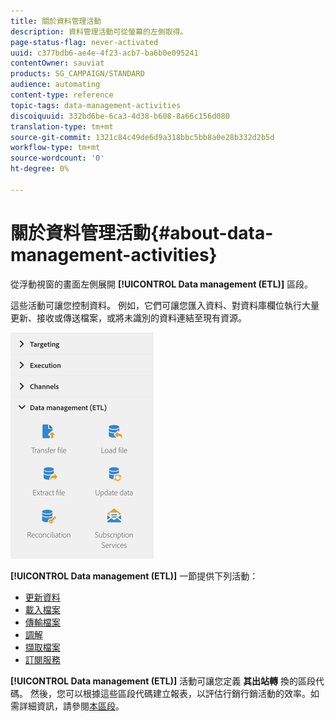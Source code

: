 ```yaml
---
title: 關於資料管理活動
description: 資料管理活動可從螢幕的左側取得。
page-status-flag: never-activated
uuid: c377bdb6-ae4e-4f23-acb7-ba6b0e095241
contentOwner: sauviat
products: SG_CAMPAIGN/STANDARD
audience: automating
content-type: reference
topic-tags: data-management-activities
discoiquuid: 332bd6be-6ca3-4d38-b608-8a66c156d080
translation-type: tm+mt
source-git-commit: 1321c84c49de6d9a318bbc5bb8a0e28b332d2b5d
workflow-type: tm+mt
source-wordcount: '0'
ht-degree: 0%

---
```



# 關於資料管理活動{#about-data-management-activities}

從浮動視窗的畫面左側展開 **[!UICONTROL Data management (ETL)]** 區段。

這些活動可讓您控制資料。 例如，它們可讓您匯入資料、對資料庫欄位執行大量更新、接收或傳送檔案，或將未識別的資料連結至現有資源。

![](assets/wkf_etl_activities.png)

**[!UICONTROL Data management (ETL)]** 一節提供下列活動：

* [更新資料](../../automating/using/update-data.md)
* [載入檔案](../../automating/using/load-file.md)
* [傳輸檔案](../../automating/using/transfer-file.md)
* [調解](../../automating/using/reconciliation.md)
* [擷取檔案](../../automating/using/extract-file.md)
* [訂閱服務](../../automating/using/subscription-services.md)

**[!UICONTROL Data management (ETL)]** 活動可讓您定義 **其出站轉** 換的區段代碼。 然後，您可以根據這些區段代碼建立報表，以評估行銷行銷活動的效率。如需詳細資訊，請參閱[本區段](../../reporting/using/creating-a-report-workflow-segment.md)。
